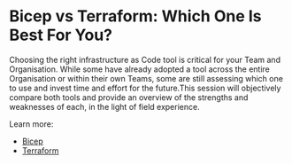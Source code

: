 # Bicep vs Terraform: Which One Is Best For You?

Choosing the right infrastructure as Code tool is critical for your Team and Organisation. While some have already adopted a tool across the entire Organisation or within their own Teams, some are still assessing which one to use and invest time and effort for the future.This session will objectively compare both tools and provide an overview of the strengths and weaknesses of each, in the light of field experience.


Learn more:
* [Bicep](https://learn.microsoft.com/en-us/azure/azure-resource-manager/bicep/overview?tabs=bicep)
* [Terraform](https://developer.hashicorp.com/terraform/intro)

